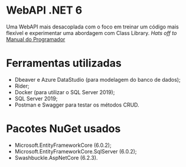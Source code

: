 # WebAPI .NET 6
Uma WebAPI mais desacoplada com o foco em treinar um código mais flexível e experimentar uma abordagem com Class Library.
_Hats off to_ [Manual do Programador](https://www.youtube.com/channel/UC04YVnhnmUBDPnkKgV-75vQ)

# Ferramentas utilizadas
- Dbeaver e Azure DataStudio (para modelagem do banco de dados);
- Rider;
- Docker (para utilizar o SQL Server 2019);
- SQL Server 2019;
- Postman e Swagger para testar os métodos CRUD.

# Pacotes NuGet usados
- Microsoft.EntityFrameworkCore (6.0.2);
- Microsoft.EntityFrameworkCore.SqlServer (6.0.2);
- Swashbuckle.AspNetCore (6.2.3).
